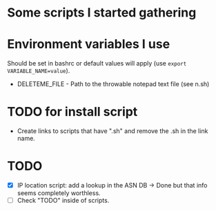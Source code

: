 # Some scripts I started gathering

# Environment variables I use
Should be set in bashrc or default values will apply (use `export VARIABLE_NAME=value`).

* DELETEME_FILE - Path to the throwable notepad text file (see n.sh)

# TODO for install script
- Create links to scripts that have ".sh" and remove the .sh in the link name.

# TODO
- [x] IP location script: add a lookup in the ASN DB -> Done but that info seems completely worthless.
- [ ] Check "TODO" inside of scripts.